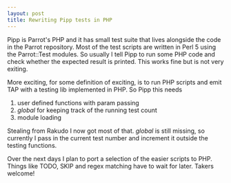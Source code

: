 ```yaml
---
layout: post
title: Rewriting Pipp tests in PHP
---
```


Pipp is Parrot's PHP and it has small test suite that lives alongside the code in the Parrot repository.
Most of the test scripts are written in Perl 5 using the Parrot::Test modules.
So usually I tell Pipp to run some PHP code and check whether the expected result is printed.
This works fine but is not very exiting.

More exciting, for some definition of exciting, is to run PHP scripts and emit TAP with a testing lib implemented in PHP. So Pipp this needs
  1. user defined functions with param passing
  2. *global* for keeping track of the running test count
  3. module loading

Stealing from Rakudo I now got most of that.
*global* is still missing, so currently I pass in the current test number
and increment it outside the testing functions.

Over the next days I plan to port a selection of the easier scripts to PHP.
Things like TODO, SKIP and regex matching have to wait for later. Takers welcome!
